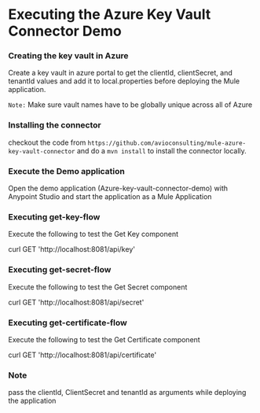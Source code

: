 # Executing the Azure Key Vault Connector Demo

### Creating the key vault in Azure

Create a key vault in azure portal to get the clientId, clientSecret, and tenantId values and add it to local.properties before deploying the Mule application.

`Note:` Make sure vault names have to be globally unique across all of Azure

### Installing the connector

checkout the code from `https://github.com/avioconsulting/mule-azure-key-vault-connector` and do a `mvn install` to install the connector locally.

### Execute the Demo application

Open the demo application (Azure-key-vault-connector-demo) with Anypoint Studio and start the application as a Mule Application

### Executing get-key-flow

Execute the following to test the Get Key component

curl GET 'http://localhost:8081/api/key'

### Executing get-secret-flow

Execute the following to test the Get Secret component

curl GET 'http://localhost:8081/api/secret'

### Executing get-certificate-flow

Execute the following to test the Get Certificate component

curl GET 'http://localhost:8081/api/certificate'

### Note

pass the clientId, ClientSecret and tenantId as arguments while deploying the application
